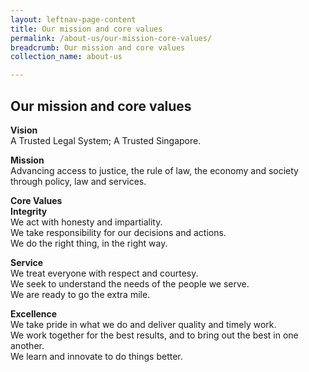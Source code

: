 ```yaml
---
layout: leftnav-page-content
title: Our mission and core values
permalink: /about-us/our-mission-core-values/
breadcrumb: Our mission and core values
collection_name: about-us

---
```


Our mission and core values
---
**Vision**<br>
A Trusted Legal System; A Trusted Singapore.<br>

**Mission**<br>
Advancing access to justice, the rule of law, the economy and society through policy, law and services.<br>

**Core Values**<br>
**Integrity**<br>
We act with honesty and impartiality.<br>
We take responsibility for our decisions and actions.<br>
We do the right thing, in the right way.<br>

**Service**<br>
We treat everyone with respect and courtesy.<br>
We seek to understand the needs of the people we serve.<br>
We are ready to go the extra mile.<br>

**Excellence**<br>
We take pride in what we do and deliver quality and timely work.<br>
We work together for the best results, and to bring out the best in one another.<br>
We learn and innovate to do things better.<br>
